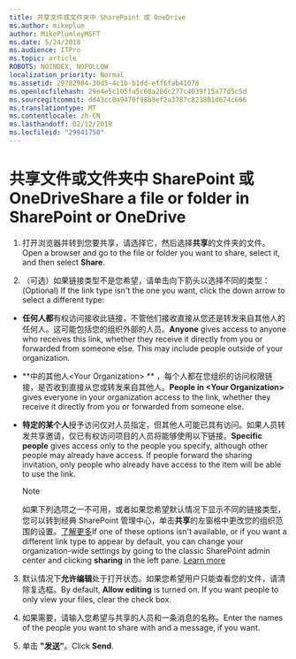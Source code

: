 ```yaml
---
title: 共享文件或文件夹中 SharePoint 或 OneDrive
ms.author: mikeplum
author: MikePlumleyMSFT
ms.date: 5/24/2018
ms.audience: ITPro
ms.topic: article
ROBOTS: NOINDEX, NOFOLLOW
localization_priority: Normal
ms.assetid: 29782984-30d5-4c1b-b1dd-eff6fab41078
ms.openlocfilehash: 29e4e5c105fa5c68a286c277c4039f15a77d5c5d
ms.sourcegitcommit: dd43cc0a9470f98b8ef2a3787c823801d674c666
ms.translationtype: MT
ms.contentlocale: zh-CN
ms.lasthandoff: 02/12/2019
ms.locfileid: "29941750"
---
```

# <a name="share-a-file-or-folder-in-sharepoint-or-onedrive"></a><span data-ttu-id="74eb5-102">共享文件或文件夹中 SharePoint 或 OneDrive</span><span class="sxs-lookup"><span data-stu-id="74eb5-102">Share a file or folder in SharePoint or OneDrive</span></span>

1. <span data-ttu-id="74eb5-103">打开浏览器并转到您要共享，请选择它，然后选择**共享**的文件夹的文件。</span><span class="sxs-lookup"><span data-stu-id="74eb5-103">Open a browser and go to the file or folder you want to share, select it, and then select **Share**.</span></span> 
    
2. <span data-ttu-id="74eb5-104">（可选）如果链接类型不是您希望，请单击向下箭头以选择不同的类型：</span><span class="sxs-lookup"><span data-stu-id="74eb5-104">(Optional) If the link type isn't the one you want, click the down arrow to select a different type:</span></span>
    
  - <span data-ttu-id="74eb5-p101">**任何人都**有权访问接收此链接，不管他们接收直接从您还是转发来自其他人的任何人。这可能包括您的组织外部的人员。</span><span class="sxs-lookup"><span data-stu-id="74eb5-p101">**Anyone** gives access to anyone who receives this link, whether they receive it directly from you or forwarded from someone else. This may include people outside of your organization.</span></span> 
    
  - <span data-ttu-id="74eb5-107">\*\*中的其他人\<Your Organization\> \*\* ，每个人都在您组织的访问权限链接，是否收到直接从您或转发来自其他人。</span><span class="sxs-lookup"><span data-stu-id="74eb5-107">**People in \<Your Organization\>** gives everyone in your organization access to the link, whether they receive it directly from you or forwarded from someone else.</span></span> 
    
  - <span data-ttu-id="74eb5-p102">**特定的某个人**授予访问仅对人员指定，但其他人可能已具有访问。如果人员转发共享邀请，仅已有权访问项目的人员将能够使用以下链接。</span><span class="sxs-lookup"><span data-stu-id="74eb5-p102">**Specific people** gives access only to the people you specify, although other people may already have access. If people forward the sharing invitation, only people who already have access to the item will be able to use the link.</span></span> 
    
    > [!NOTE]
    > <span data-ttu-id="74eb5-p103">如果下列选项之一不可用，或者如果您希望默认情况下显示不同的链接类型，您可以转到经典 SharePoint 管理中心，单击**共享**的左窗格中更改您的组织范围的设置。[了解更多](https://go.microsoft.com/fwlink/?linkid=866426)</span><span class="sxs-lookup"><span data-stu-id="74eb5-p103">If one of these options isn't available, or if you want a different link type to appear by default, you can change your organization-wide settings by going to the classic SharePoint admin center and clicking **sharing** in the left pane. [Learn more](https://go.microsoft.com/fwlink/?linkid=866426)</span></span>
  
3. <span data-ttu-id="74eb5-p104">默认情况下**允许编辑**处于打开状态。如果您希望用户只能查看您的文件，请清除复选框。</span><span class="sxs-lookup"><span data-stu-id="74eb5-p104">By default, **Allow editing** is turned on. If you want people to only view your files, clear the check box.</span></span> 
    
4. <span data-ttu-id="74eb5-114">如果需要，请输入您希望与共享的人员和一条消息的名称。</span><span class="sxs-lookup"><span data-stu-id="74eb5-114">Enter the names of the people you want to share with and a message, if you want.</span></span>
    
5. <span data-ttu-id="74eb5-115">单击 **"发送"**。</span><span class="sxs-lookup"><span data-stu-id="74eb5-115">Click **Send**.</span></span> 
    

